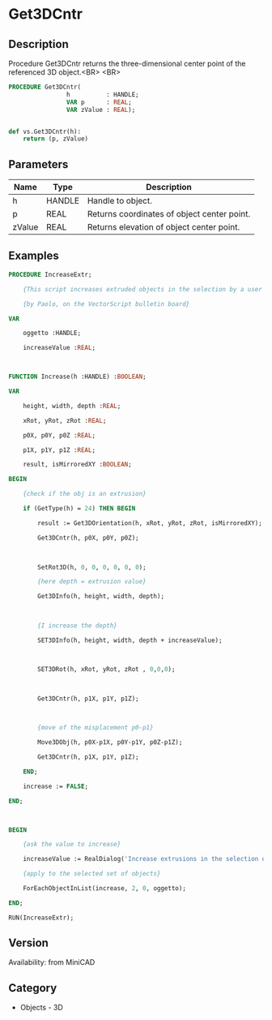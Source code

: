 # Get3DCntr

## Description
Procedure Get3DCntr returns the three-dimensional center point of the referenced 3D object.&lt;BR&gt;
&lt;BR&gt;


```pascal
PROCEDURE Get3DCntr(
				h          : HANDLE;
				VAR p      : REAL;
				VAR zValue : REAL);
```

```python

def vs.Get3DCntr(h):
    return (p, zValue)
```

## Parameters
|Name|Type|Description|
|---|---|---|
|h|HANDLE|Handle to object.|
|p|REAL|Returns coordinates of object center point.|
|zValue|REAL|Returns elevation of object center point.|

## Examples
```pascal
PROCEDURE IncreaseExtr;

	{This script increases extruded objects in the selection by a user requested value.}

	{by Paolo, on the VectorScript bulletin board}

VAR

	oggetto :HANDLE;

	increaseValue :REAL;



FUNCTION Increase(h :HANDLE) :BOOLEAN;

VAR

	height, width, depth :REAL;

	xRot, yRot, zRot :REAL;

	p0X, p0Y, p0Z :REAL;

	p1X, p1Y, p1Z :REAL;

	result, isMirroredXY :BOOLEAN;

BEGIN

	{check if the obj is an extrusion}

	if (GetType(h) = 24) THEN BEGIN

		result := Get3DOrientation(h, xRot, yRot, zRot, isMirroredXY);

		Get3DCntr(h, p0X, p0Y, p0Z);

		

		SetRot3D(h, 0, 0, 0, 0, 0, 0);

		{here depth = extrusion value}

		Get3DInfo(h, height, width, depth);

		

		{I increase the depth}

		SET3DInfo(h, height, width, depth + increaseValue);



		SET3DRot(h, xRot, yRot, zRot , 0,0,0);

		

		Get3DCntr(h, p1X, p1Y, p1Z);

		

		{move of the misplacement p0-p1}

		Move3DObj(h, p0X-p1X, p0Y-p1Y, p0Z-p1Z);

		Get3DCntr(h, p1X, p1Y, p1Z);

	END;

	increase := FALSE;

END;



BEGIN

	{ask the value to increase}

	increaseValue := RealDialog('Increase extrusions in the selection of this value','10');

	{apply to the selected set of objects}

	ForEachObjectInList(increase, 2, 0, oggetto);

END;

RUN(IncreaseExtr);


```

## Version
Availability: from MiniCAD
## Category
* Objects - 3D

